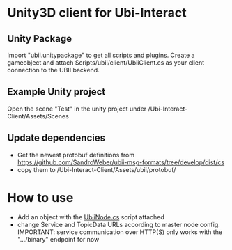 # Unity3D client for Ubi-Interact

## Unity Package

Import "ubii.unitypackage" to get all scripts and plugins. Create a gameobject and attach Scripts/ubii/client/UbiiClient.cs as your client connection to the UBII backend.

## Example Unity project

Open the scene "Test" in the unity project under /Ubi-Interact-Client/Assets/Scenes


## Update dependencies

- Get the newest protobuf definitions from https://github.com/SandroWeber/ubii-msg-formats/tree/develop/dist/cs
- copy them to /Ubi-Interact-Client/Assets/ubii/protobuf/

# How to use

- Add an object with the [UbiiNode.cs](https://github.com/SandroWeber/ubii-node-unity3D/blob/develop/Ubi-Interact-Client/Assets/ubii/scripts/client/UbiiNode.cs) script attached
- change Service and TopicData URLs according to master node config. IMPORTANT: service communication over HTTP(S) only works with the ".../binary" endpoint for now

